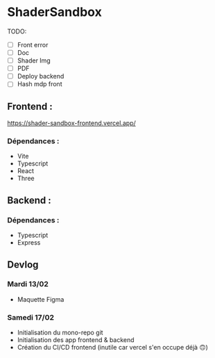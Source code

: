 # ShaderSandbox

TODO: 
- [ ] Front error
- [ ] Doc
- [ ] Shader Img
- [ ] PDF
- [ ] Deploy backend
- [ ] Hash mdp front

## Frontend :
https://shader-sandbox-frontend.vercel.app/

### Dépendances :
- Vite
- Typescript
- React
- Three

## Backend :

### Dépendances :
- Typescript
- Express

## Devlog

### Mardi 13/02
- Maquette Figma

### Samedi 17/02
- Initialisation du mono-repo git
- Initialisation des app frontend & backend
- Création du CI/CD frontend (inutile car vercel s'en occupe déjà 🙃)


